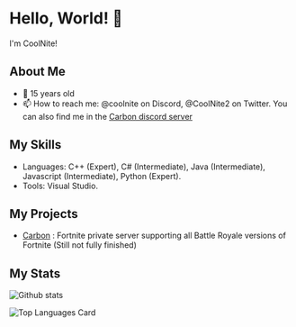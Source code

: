# Hello, World! 👋

I'm CoolNite!

## About Me

- 📅 15 years old
- 📫 How to reach me: @coolnite on Discord, @CoolNite2 on Twitter. You can also find me in the [Carbon discord server](https://discord.gg/carbon-897532507048796210)

## My Skills

- Languages: C++ (Expert), C# (Intermediate), Java (Intermediate), Javascript (Intermediate), Python (Expert).
- Tools: Visual Studio.

## My Projects

- [Carbon](https://discord.gg/carbon-897532507048796210) : Fortnite private server supporting all Battle Royale versions of Fortnite (Still not fully finished)

## My Stats

![Github stats](https://github-readme-stats.vercel.app/api?username=CoolNiteYT&theme=highcontrast&show_icons=true&count_private=true)

![Top Languages Card](https://github-readme-stats-psi-seven-58.vercel.app/api/top-langs/?username=CoolNiteYT&layout=compact&theme=blue-green&show_icons=true)
